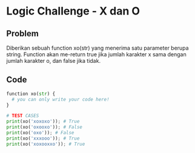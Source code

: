 # Logic Challenge - X dan O
## Problem
Diberikan sebuah function xo(str) yang menerima satu parameter berupa string. Function akan me-return true jika jumlah karakter x sama dengan jumlah karakter o, dan false jika tidak.

## Code
```python
function xo(str) {
  # you can only write your code here!
}

# TEST CASES
print(xo('xoxoxo')); # True
print(xo('oxooxo')); # False
print(xo('oxo')); # False
print(xo('xxxooo')); # True
print(xo('xoxooxxo')); # True
```